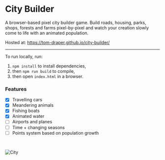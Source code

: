 # City Builder

A browser-based pixel city builder game. Build roads, housing, parks, shops, forests and farms pixel-by-pixel and watch your creation slowly come to life with an animated population.

Hosted at: https://tom-draper.github.io/city-builder/

---

To run locally, run:
1. <code>npm install</code> to install dependencies,
2. then <code>npm run build</code> to compile,
3. then open <code>index.html</code> in a browser.

### Features
- [X] Travelling cars
- [X] Meandering animals
- [X] Fishing boats
- [X] Animated water
- [ ] Airports and planes
- [ ] Time + changing seasons
- [ ] Points system based on population growth

<br>

![City](https://user-images.githubusercontent.com/41476809/147494587-6a85ae90-aca4-4967-90cf-bfba77e694e5.png)
